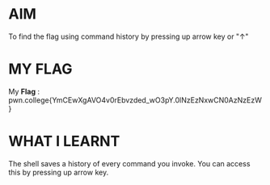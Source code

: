 # AIM

To find the flag using command history by pressing up arrow key or "↑"

# MY FLAG

My **Flag** : pwn.college{YmCEwXgAVO4v0rEbvzded_wO3pY.0lNzEzNxwCN0AzNzEzW}

# WHAT I LEARNT


The shell saves a history of every command you invoke. You can access this by pressing up arrow key.
